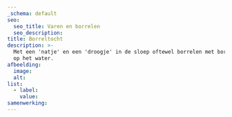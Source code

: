 ```yaml
---
_schema: default
seo:
  seo_title: Varen en borrelen
  seo_description:
title: Borreltocht
description: >-
  Met een 'natje' en een 'droogje' in de sloep oftewel borrelen met borrelhapje
  op het water.
afbeelding:
  image:
  alt:
list:
  - label:
    value:
samenwerking:
---
```


